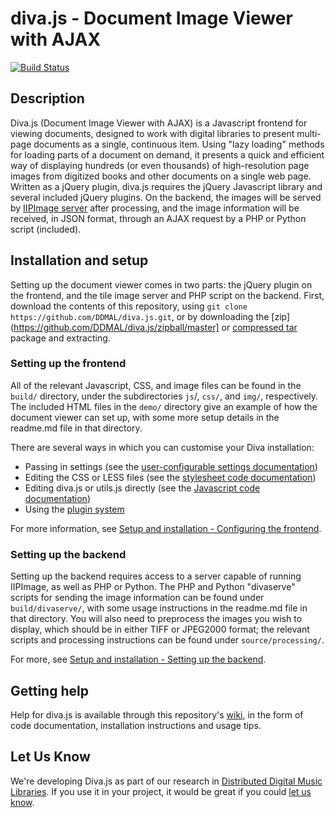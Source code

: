 diva.js - Document Image Viewer with AJAX
=========================================

[![Build Status](https://secure.travis-ci.org/DDMAL/diva.js.png?branch=develop)](http://travis-ci.org/DDMAL/diva.js)

Description
-----------

Diva.js (Document Image Viewer with AJAX) is a Javascript frontend for viewing documents, designed to work with digital libraries to present multi-page documents as a single, continuous item. Using "lazy loading" methods for loading parts of a document on demand, it presents a quick and efficient way of displaying hundreds (or even thousands) of high-resolution page images from digitized books and other documents on a single web page. Written as a jQuery plugin, diva.js requires the jQuery Javascript library and several included jQuery plugins. On the backend, the images will be served by [IIPImage server](http://iipimage.sourceforge.net) after processing, and the image information will be received, in JSON format, through an AJAX request by a PHP or Python script (included).

Installation and setup
----------------------

Setting up the document viewer comes in two parts: the jQuery plugin on the frontend, and the tile image server and PHP script on the backend. First, download the contents of this repository, using `git clone https://github.com/DDMAL/diva.js.git`, or by downloading the [zip](https://github.com/DDMAL/diva.js/zipball/master] or [compressed tar](https://github.com/DDMAL/diva.js/tarball/master) package and extracting.

### Setting up the frontend

All of the relevant Javascript, CSS, and image files can be found in the `build/` directory, under the subdirectories `js`/, `css/`, and `img/`, respectively. The included HTML files in the `demo/` directory give an example of how the document viewer can set up, with some more setup details in the readme.md file in that directory.

There are several ways in which you can customise your Diva installation:

* Passing in settings (see the [user-configurable settings documentation](https://github.com/DDMAL/diva.js/wiki/Code-documentation#settings))
* Editing the CSS or LESS files (see the [stylesheet code documentation](https://github.com/DDMAL/diva.js/wiki/Code-documentation#wiki-stylesheets))
* Editing diva.js or utils.js directly (see the [Javascript code documentation](https://github.com/DDMAL/diva.js/wiki/Code-documentation#wiki-javascript))
* Using the [plugin system](https://github.com/DDMAL/diva.js/wiki/Plugins)

For more information, see [Setup and installation - Configuring the frontend](https://github.com/DDMAL/diva.js/wiki/Installation#configuring-the-frontend).

### Setting up the backend

Setting up the backend requires access to a server capable of running IIPImage, as well as PHP or Python. The PHP and Python "divaserve" scripts for sending the image information can be found under `build/divaserve/`, with some usage instructions in the readme.md file in that directory. You will also need to preprocess the images you wish to display, which should be in either TIFF or JPEG2000 format; the relevant scripts and processing instructions can be found under `source/processing/`.

For more, see [Setup and installation - Setting up the backend](https://github.com/DDMAL/diva.js/wiki/Installation#setting-up-the-backend).

Getting help
------------

Help for diva.js is available through this repository's [wiki](https://github.com/DDMAL/diva.js/wiki), in the form of code documentation, installation instructions and usage tips.

Let Us Know
-----------

We're developing Diva.js as part of our research in [Distributed Digital Music Libraries](http://ddmal.music.mcgill.ca). If you use it in your project, it would be great if you could [let us know](mailto:andrew.hankinson@mail.mcgill.ca).
